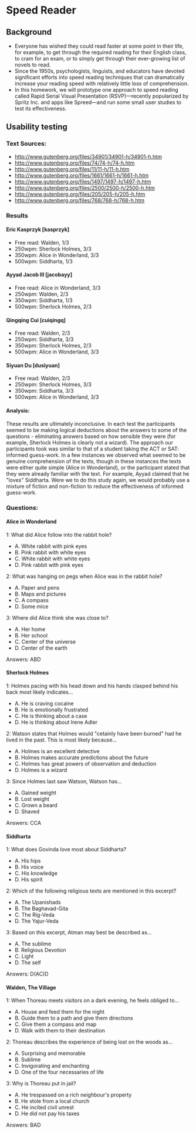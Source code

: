 # Speed Reader

## Background

- Everyone has wished they could read faster at some point in their life, for example, to get through the required reading for their English class, to cram for an exam, or to simply get through their ever-growing list of novels to read. 
- Since the 1950s, psychologists, linguists, and educators have devoted significant efforts into speed reading techniques that can dramatically increase your reading speed with relatively little loss of comprehension. 
- In this homework, we will prototype one approach to speed reading called Rapid Serial Visual Presentation (RSVP)—recently popularized by Spritz Inc. and apps like Spreed—and run some small user studies to test its effectiveness.

## Usability testing

### Text Sources:

* http://www.gutenberg.org/files/34901/34901-h/34901-h.htm
* http://www.gutenberg.org/files/74/74-h/74-h.htm
* http://www.gutenberg.org/files/11/11-h/11-h.htm
* http://www.gutenberg.org/files/1661/1661-h/1661-h.htm
* http://www.gutenberg.org/files/1497/1497-h/1497-h.htm
* http://www.gutenberg.org/files/2500/2500-h/2500-h.htm
* http://www.gutenberg.org/files/205/205-h/205-h.htm
* http://www.gutenberg.org/files/768/768-h/768-h.htm

### Results

#### Eric Kasprzyk [kasprzyk]

* Free read: Walden, 1/3
* 250wpm: Sherlock Holmes, 3/3
* 350wpm: Alice in Wonderland, 3/3
* 500wpm: Siddharta, 1/3

#### Ayyad Jacob III [jacobayy]

* Free read: Alice in Wonderland, 3/3
* 250wpm: Walden, 2/3
* 350wpm: Siddharta, 1/3
* 500wpm: Sherlock Holmes, 2/3

#### Qingqing Cui [cuiqingq]

* Free read: Walden, 2/3
* 250wpm: Siddharta, 3/3
* 350wpm: Sherlock Holmes, 2/3
* 500wpm: Alice in Wonderland, 3/3

#### Siyuan Du [dusiyuan]

* Free read: Walden, 2/3
* 250wpm: Sherlock Holmes, 3/3
* 350wpm: Siddharta, 3/3
* 500wpm: Alice in Wonderland, 3/3

#### Analysis:

These results are ultimately inconclusive. In each test the participants seemed to be making logical deductions about the answers to some of the questions - eliminating answers based on how sensible they were (for example, Sherlock Holmes is clearly not a wizard). The approach our participants took was similar to that of a student taking the ACT or SAT: informed guess-work. In a few instances we observed what seemed to be genuine comprehension of the texts, though in these instances the texts were either quite simple (Alice in Wonderland), or the participant stated that they were already familiar with the text. For example, Ayyad claimed that he "loves" Siddharta. Were we to do this study again, we would probably use a mixture of fiction and non-fiction to reduce the effectiveness of informed guess-work.

### Questions:

#### Alice in Wonderland
1: What did Alice follow into the rabbit hole?
* A. White rabbit with pink eyes
* B. Pink rabbit with white eyes
* C. White rabbit with white eyes
* D. Pink rabbit with pink eyes

2: What was hanging on pegs when Alice was in the rabbit hole?
* A. Paper and pens
* B. Maps and pictures
* C. A compass
* D. Some mice

3: Where did Alice think she was close to?
* A. Her home
* B. Her school
* C. Center of the universe
* D. Center of the earth

Answers:
ABD

#### Sherlock Holmes
1: Holmes pacing with his head down and his hands clasped behind his back most likely indicates...
* A. He is craving cocaine
* B. He is emotionally frustrated
* C. He is thinking about a case
* D. He is thinking about Irene Adler

2: Watson states that Holmes would "cetainly have been burned" had he lived in the past. This is most likely because...
* A. Holmes is an excellent detective
* B. Holmes makes accurate predictions about the future
* C. Holmes has great powers of observation and deduction
* D. Holmes is a wizard

3: Since Holmes last saw Watson, Watson has...
* A. Gained weight
* B. Lost weight
* C. Grown a beard
* D. Shaved

Answers:
CCA

#### Siddharta
1: What does Govinda love most about Siddharta?
* A. His hips
* B. His voice
* C. His knowledge
* D. His spirit

2: Which of the following religious texts are mentioned in this excerpt?
* A. The Upanishads
* B. The Baghavad-Gita
* C. The Rig-Veda
* D. The Yajur-Veda

3: Based on this excerpt, Atman may best be described as...
* A. The sublime
* B. Religious Devotion
* C. Light
* D. The self

Answers:
D(AC)D

#### Walden, The Village
1: When Thoreau meets visitors on a dark evening, he feels obliged to...
* A. House and feed them for the night
* B. Guide them to a path and give them directions
* C. Give them a compass and map
* D. Walk with them to their destination

2: Thoreau describes the experience of being lost on the woods as...
* A. Surprising and memorable
* B. Sublime
* C. Invigorating and enchanting
* D. One of the four necessaries of life

3: Why is Thoreau put in jail?
* A. He trespassed on a rich neighbour's property
* B. He stole from a local church
* C. He incited civil unrest
* D. He did not pay his taxes

Answers: BAD
